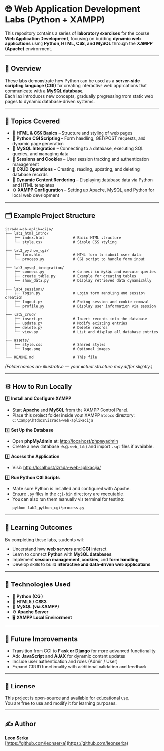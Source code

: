 # 🌐 Web Application Development Labs (Python + XAMPP)

This repository contains a series of **laboratory exercises** for the course **Web Application Development**, focusing on building **dynamic web applications** using **Python, HTML, CSS, and MySQL** through the **XAMPP (Apache)** environment.

---

## 📘 Overview

These labs demonstrate how Python can be used as a **server-side scripting language (CGI)** for creating interactive web applications that communicate with a **MySQL database**.  
Each lab introduces new concepts, gradually progressing from static web pages to dynamic database-driven systems.

---

## 🧩 Topics Covered

- 🧱 **HTML & CSS Basics** – Structure and styling of web pages  
- 🐍 **Python CGI Scripting** – Form handling, GET/POST requests, and dynamic page generation  
- 💾 **MySQL Integration** – Connecting to a database, executing SQL queries, and managing data  
- 🔐 **Sessions and Cookies** – User session tracking and authentication management  
- 🧠 **CRUD Operations** – Creating, reading, updating, and deleting database records  
- 📄 **Dynamic Content Rendering** – Displaying database data via Python and HTML templates  
- ⚙️ **XAMPP Configuration** – Setting up Apache, MySQL, and Python for local web development  

---

## 🗂️ Example Project Structure

```
izrada-web-aplikacija/
├── lab1_html_intro/
│   ├── index.html             # Basic HTML structure
│   └── style.css              # Simple CSS styling
│
├── lab2_python_cgi/
│   ├── form.html              # HTML form to submit user data
│   └── process.py             # CGI script to handle form input
│
├── lab3_mysql_integration/
│   ├── connect.py             # Connect to MySQL and execute queries
│   ├── create_table.py        # Example for creating tables
│   └── show_data.py           # Display retrieved data dynamically
│
├── lab4_sessions/
│   ├── login.py               # Login form handling and session creation
│   ├── logout.py              # Ending session and cookie removal
│   └── profile.py             # Display user information via session
│
├── lab5_crud/
│   ├── insert.py              # Insert records into the database
│   ├── update.py              # Modify existing entries
│   ├── delete.py              # Delete records
│   └── view.py                # List and display all database entries
│
├── assets/
│   ├── style.css              # Shared styles
│   └── logo.png               # Optional images
│
└── README.md                  # This file
```

*(Folder names are illustrative — your actual structure may differ slightly.)*

---

## ⚙️ How to Run Locally

1️⃣ **Install and Configure XAMPP**
- Start **Apache** and **MySQL** from the XAMPP Control Panel.  
- Place this project folder inside your XAMPP `htdocs` directory:  
  `C:\xampp\htdocs\izrada-web-aplikacija`

2️⃣ **Set Up the Database**
- Open **phpMyAdmin** at: [http://localhost/phpmyadmin](http://localhost/phpmyadmin)  
- Create a new database (e.g. `web_lab`) and import `.sql` files if available.

3️⃣ **Access the Application**
- Visit: [http://localhost/izrada-web-aplikacija/](http://localhost/izrada-web-aplikacija/)  

4️⃣ **Run Python CGI Scripts**
- Make sure Python is installed and configured with Apache.  
- Ensure `.py` files in the `cgi-bin` directory are executable.  
- You can also run them manually via terminal for testing:
  ```bash
  python lab2_python_cgi/process.py
  ```

---

## 🧠 Learning Outcomes

By completing these labs, students will:  
- Understand how **web servers** and **CGI** interact  
- Learn to connect **Python** with **MySQL databases**  
- Implement **session management**, **cookies**, and **form handling**  
- Develop skills to build **interactive and data-driven web applications**  

---

## 🧰 Technologies Used

- 🐍 **Python (CGI)**  
- 🧱 **HTML5 / CSS3**  
- 💾 **MySQL (via XAMPP)**  
- ⚙️ **Apache Server**  
- 🖥️ **XAMPP Local Environment**  

---

## 🚧 Future Improvements

- Transition from CGI to **Flask or Django** for more advanced functionality  
- Add **JavaScript** and **AJAX** for dynamic content updates  
- Include user authentication and roles (Admin / User)  
- Expand CRUD functionality with additional validation and feedback  

---

## 📄 License

This project is open-source and available for educational use.  
You are free to use and modify it for learning purposes.

---

## ✍️ Author

**Leon Serka**  
[https://github.com/leonserka](https://github.com/leonserka)
